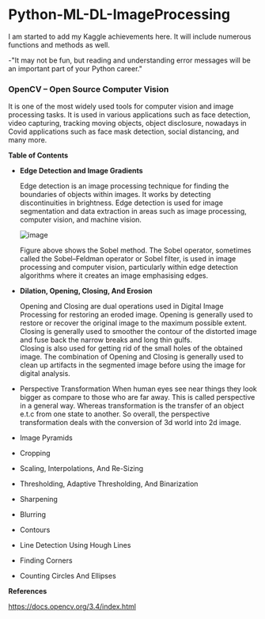 # Python-ML-DL-ImageProcessing

I am started to add my Kaggle achievements here. It will include numerous functions and methods as well.

-"It may not be fun, but reading and understanding error messages will be an important part of your Python career."


### OpenCV – Open Source Computer Vision

It is one of the most widely used tools for computer vision and image processing tasks. It is used in various applications such as face detection, video capturing, tracking moving objects, object disclosure, nowadays in Covid applications such as face mask detection, social distancing, and many more.

**Table of Contents**
- **Edge Detection and Image Gradients**

   Edge detection is an image processing technique for finding the boundaries of objects within images. It works by detecting discontinuities in brightness. 
   Edge detection is used for image segmentation and data extraction in areas such as image processing, computer vision, and machine vision.

   ![image](https://user-images.githubusercontent.com/43001724/176363376-1ab57806-2ee8-42f7-9991-6bcf991e3de4.png)
   
   Figure above shows the Sobel method. The Sobel operator, sometimes called the Sobel–Feldman operator or Sobel filter, is used in image processing and computer vision,    particularly within edge detection algorithms where it creates an image emphasising edges.
   

- **Dilation, Opening, Closing, And Erosion**

   Opening and Closing are dual operations used in Digital Image Processing for restoring an eroded image. Opening is generally used to restore or recover the original      image to the maximum possible extent. 
   Closing is generally used to smoother the contour of the distorted image and fuse back the narrow breaks and long thin gulfs.      
   Closing is also used for getting rid of the small holes of the obtained image. 
   The combination of Opening and Closing is generally used to clean up artifacts in the segmented image before using the image for digital analysis.



- Perspective Transformation
   When human eyes see near things they look bigger as compare to those who are far away. This is called perspective in a general way. Whereas transformation is the       transfer of an object e.t.c from one state to another. So overall, the perspective transformation deals with the conversion of 3d world into 2d image.

- Image Pyramids

- Cropping

- Scaling, Interpolations, And Re-Sizing

- Thresholding, Adaptive Thresholding, And Binarization

- Sharpening

- Blurring

- Contours

- Line Detection Using Hough Lines

- Finding Corners

- Counting Circles And Ellipses


**References**

https://docs.opencv.org/3.4/index.html
